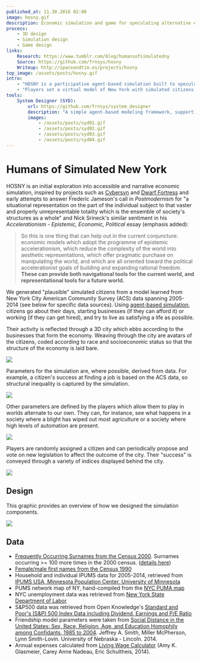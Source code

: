 ```yaml
---
published_at: 11.30.2016 02:00
image: hosny.gif
description: Economic simulation and game for speculating alternative economies
process:
    - 3D design
    - Simulation design
    - Game design
links:
    Research: https://www.tumblr.com/blog/humansofsimulatedny
    Source: https://github.com/frnsys/hosny
    Writeup: http://spaceandtim.es/projects/hosny
top_image: /assets/posts/hosny.gif
intro:
    - "HOSNY is a participative agent-based simulation built to speculate alternative economies. It asks how world-building as interactive gameplay creates the opportunity for a better and more complete understanding of the complex relationships that make up the systems of our world."
    - "Players set a virtual model of New York with simulated citizens, built using data based on the U.S. Census and agent-based modeling, according to their preferences of how the world should function. They are then assigned a character from this simulated pool and given the chance to steer the future of the city through a simple democracy: players take turns voting on important issues at the end of each play session."
tools:
    System Designer (SYD):
        url: https://github.com/frnsys/system_designer
        description: "A simple agent-based modeling framework, supporting distributed computation"
        images:
            - /assets/posts/syd01.gif
            - /assets/posts/syd02.gif
            - /assets/posts/syd03.gif
            - /assets/posts/syd04.gif
---
```


# Humans of Simulated New York

HOSNY is an initial exploration into accessible and narrative economic simulation, inspired by projects such as [Cybersyn](https://www.jacobinmag.com/2015/04/allende-chile-beer-medina-cybersyn/) and [Dwarf Fortress](http://www.nytimes.com/2011/07/24/magazine/the-brilliance-of-dwarf-fortress.html) and early attempts to answer Frederic Jameson's call in _Postmodernism_ for "a situational representation on the part of the individual subject to that vaster and properly unrepresentable totality which is the ensemble of society's structures as a whole" and Nick Srineck's similar sentiment in his _Accelerationism - Epistemic, Economic, Political_ essay (emphasis added):

> So this is one thing that can help out in the current conjuncture: economic models which adopt the programme of epistemic accelerationism, which reduce the complexity of the world into aesthetic representations, which offer pragmatic purchase on manipulating the world, and which are all oriented toward the political accelerationist goals of building and expanding rational freedom. __These can provide both navigational tools for the current world, and representational tools for a future world.__

We generated "plausible" simulated citizens from a model learned from New York City American Community Survey (ACS) data spanning 2005-2014 (see below for specific data sources). Using [agent-based simulation](https://en.wikipedia.org/wiki/Agent-based_model), citizens go about their days, starting businesses (if they can afford it) or working (if they can get hired), and try to live as satisfying a life as possible.

Their activity is reflected through a 3D city which ebbs according to the businesses that form the economy. Weaving through the city are avatars of the citizens, coded according to race and socioeconomic status so that the structure of the economy is laid bare.

[![](/assets/work/hosny/disparity.gif)](/assets/work/hosny/disparity.gif)

Parameters for the simulation are, where possible, derived from data. For example, a citizen's success at finding a job is based on the ACS data, so structural inequality is captured by the simulation.

[![](/assets/work/hosny/setup.png)](/assets/work/hosny/setup.png)

Other parameters are defined by the players which allow them to play in worlds alternate to our own. They can, for instance, see what happens in a society where a blight has wiped out most agriculture or a society where high levels of automation are present.

[![](/assets/work/hosny/player.png)](/assets/work/hosny/player.png)

Players are randomly assigned a citizen and can periodically propose and vote on new legislation to affect the outcome of the city. Their "success" is conveyed through a variety of indices displayed behind the city.

[![](/assets/work/hosny/vote.png)](/assets/work/hosny/vote.png)

## Design

This graphic provides an overview of how we designed the simulation components.

[![](/assets/work/hosny/design.png)](/assets/work/hosny/design.png)

## Data

- [Frequently Occurring Surnames from the Census 2000](http://www.census.gov/topics/population/genealogy/data/2000_surnames.html). Surnames occurring >= 100 more times in the 2000 census. ([details here](http://www2.census.gov/topics/genealogy/2000surnames/surnames.pdf))
- [Female/male first names from the Census 1990](http://deron.meranda.us/data/)
- Household and individual IPUMS data for 2005-2014, retrieved from [IPUMS USA, Minnesota Population Center, University of Minnesota](https://usa.ipums.org/usa/index.shtml)
- PUMS network map of NY, hand-compiled from the [NYC PUMA map](http://www.nyc.gov/html/dcp/pdf/census/puma_cd_map.pdf)
- NYC unemployment data was retrieved from [New York State Department of Labor](https://labor.ny.gov/stats/laus.asp)
- S&P500 data was retrieved from Open Knowledge's [Standard and Poor's (S&P) 500 Index Data including Dividend, Earnings and P/E Ratio](http://data.okfn.org/data/core/s-and-p-500)
- Friendship model parameters were taken from [Social Distance in the United States: Sex, Race, Religion, Age, and Education Homophily among Confidants, 1985 to 2004](http://digitalcommons.unl.edu/cgi/viewcontent.cgi?article=1254&context=sociologyfacpub). Jeffrey A. Smith, Miller McPherson, Lynn Smith-Lovin. University of Nebraska - Lincoln. 2014.
- Annual expenses calculated from [Living Wage Calculator](http://livingwage.mit.medu/counties/36061) (Amy K. Glasmeier, Carey Anne Nadeau, Eric Schultheis, 2014).
